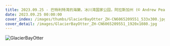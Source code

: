 ```yaml
---
title: 2023.09.25 - 巴特利特湾的海獭，冰川湾国家公园，阿拉斯加州 (© Andrew Peacock/Tandem Stills + Motion)
date: 2023.09.25 00:00:00
cover_index: /images/thumbs/GlacierBayOtter_ZH-CN6065209551_533x300.jpg
cover_detail: /images/GlacierBayOtter_ZH-CN6065209551_1920x1080.jpg
---
```


![GlacierBayOtter](/images/GlacierBayOtter_ZH-CN6065209551_1920x1080.jpg)
